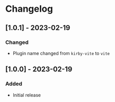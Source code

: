 # Changelog

## [1.0.1] - 2023-02-19
### Changed
- Plugin name changed from `kirby-vite` to `vite`


## [1.0.0] - 2023-02-19
### Added
- Initial release
